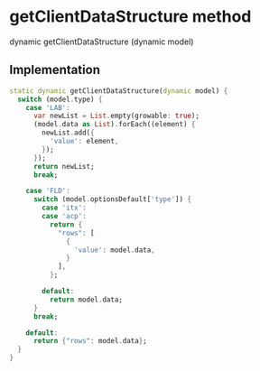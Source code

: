 


# getClientDataStructure method








dynamic getClientDataStructure
(dynamic model)








## Implementation

```dart
static dynamic getClientDataStructure(dynamic model) {
  switch (model.type) {
    case 'LAB':
      var newList = List.empty(growable: true);
      (model.data as List).forEach((element) {
        newList.add({
          'value': element,
        });
      });
      return newList;
      break;

    case 'FLD':
      switch (model.optionsDefault['type']) {
        case 'itx':
        case 'acp':
          return {
            "rows": [
              {
                'value': model.data,
              }
            ],
          };

        default:
          return model.data;
      }
      break;

    default:
      return {"rows": model.data};
  }
}
```







